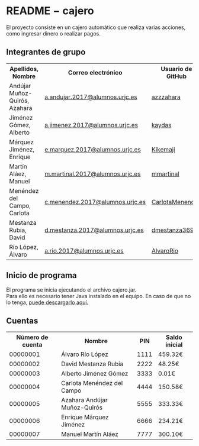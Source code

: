 <h1 align="left">README − cajero</h1>
<p> El proyecto consiste en un cajero automático que realiza varias acciones, como ingresar dinero o realizar pagos.</p>

<h2 align="left">Integrantes de grupo</h2>
<table class="egt">
  <tr>
    <th>Apellidos, Nombre</th>
    <th>Correo electrónico</th>
    <th>Usuario de GitHub</th>
  </tr>
  <tr>
    <td>Andújar Muñoz-Quirós, Azahara</td>
    <td><a href="mailto: a.andujar.2017@alumnos.urjc.es"> a.andujar.2017@alumnos.urjc.es </a></td>
    <td><a href="https://github.com/azzzahara"> azzzahara </a></td>
  </tr>
  <tr>
    <td>Jiménez Gómez, Alberto</td>
    <td><a href="mailto: a.jimenez.2017@alumnos.urjc.es"> a.jimenez.2017@alumnos.urjc.es </a></td>
    <td><a href="https://github.com/kaydas"> kaydas </a></td></td>
  </tr>
  <tr>
    <td>Márquez Jiménez, Enrique</td>
    <td><a href="mailto: e.marquez.2017@alumnos.urjc.es"> e.marquez.2017@alumnos.urjc.es </a></td>
    <td><a href="https://github.com/Kikemaji"> Kikemaji </a></td></td>
  </tr>
    <tr>
    <td>Martín Aláez, Manuel</td>
    <td><a href="mailto: m.martinal.2017@alumnos.urjc.es"> m.martinal.2017@alumnos.urjc.es </a></td>
    <td><a href="https://github.com/mmartinal"> mmartinal </a></td></td>
  </tr>
  <tr>
    <td>Menéndez del Campo, Carlota</td>
    <td><a href="mailto: c.menendez.2017@alumnos.urjc.es"> c.menendez.2017@alumnos.urjc.es </a></td>
    <td><a href="https://github.com/CarlotaMenendez"> CarlotaMenendez </a></td></td>
  </tr>
  <tr>
    <td>Mestanza Rubia, David</td>
    <td><a href="mailto: d.mestanza.2017@alumnos.urjc.es"> d.mestanza.2017@alumnos.urjc.es </a></td>
    <td><a href="https://github.com/dmestanza369"> dmestanza369 </a></td></td>
  </tr>
  <tr>
    <td>Río López, Álvaro</td>
    <td><a href="mailto: a.rio.2017@alumnos.urjc.es"> a.rio.2017@alumnos.urjc.es </a></td>
    <td><a href="https://github.com/AlvaroRio"> AlvaroRio </a></td></td>
  </tr>
</table>

<h2 align="left">Inicio de programa</h2>
<p>El programa se inicia ejecutando el archivo cajero.jar.<br>
  Para ello es necesario tener Java instalado en el equipo. En caso de que no lo tenga, <a href="https://www.java.com/es/download/win10.jsp"> puede descargarlo aquí. </a></p>

<h2 align="left">Cuentas</h2>
<table class="egt">
  <tr>
    <th>Número de cuenta</th>
    <th>Nombre</th>
    <th>PIN</th>
    <th>Saldo inicial</th>
  </tr>
  <tr>
    <td>00000001</td>
    <td>Álvaro Río López</td>
    <td>1111</td>
    <td>459.32€</td>
  </tr>
  <tr>
    <td>00000002</td>
    <td>David Mestanza Rubia</td>
    <td>2222</td>
    <td>48.25€</td>
  </tr>
  <tr>
    <td>00000003</td>
    <td>Alberto Jiménez Gómez</td>
    <td>3333</td>
    <td>0.01€</td>
  </tr>
  <tr>
    <td>00000004</td>
    <td>Carlota Menéndez del Campo</td>
    <td>4444</td>
    <td>150.58€</td>
  </tr>
  <tr>
    <td>00000005</td>
    <td>Azahara Andújar Muñoz-Quirós</td>
    <td>5555</td>
    <td>333.33€</td>
  </tr>
  <tr>
    <td>00000006</td>
    <td>Enrique Márquez Jiménez</td>
    <td>6666</td>
    <td>234.21€</td>
  </tr>
    <tr>
    <td>00000007</td>
    <td>Manuel Martín Aláez</td>
    <td>7777</td>
    <td>300.10€</td>
  </tr>
</table>
